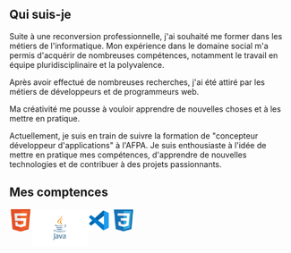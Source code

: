 ## Qui suis-je

Suite à une reconversion professionnelle, j'ai souhaité me former dans les métiers de l'informatique. Mon expérience dans le domaine social m'a permis d'acquérir de nombreuses compétences, notamment le travail en équipe pluridisciplinaire et la polyvalence.

Après avoir effectué de nombreuses recherches, j'ai été attiré par les métiers de développeurs et de programmeurs web. 

Ma créativité me pousse à vouloir apprendre de nouvelles choses et à les mettre en pratique.

Actuellement, je suis en train de suivre la formation de "concepteur développeur d'applications" à l'AFPA. 
Je suis enthousiaste à l'idée de mettre en pratique mes compétences, d'apprendre de nouvelles technologies et de contribuer à des projets passionnants.
## Mes comptences 
<img align="center" alt="vscode=" width="40px" src="./img/vscode.svg" />
<img align="left" alt="html=" width="40px" src="./img/html.svg" /> <img align="center" alt="css3=" width="40px" src="./img/css3.svg" /> 
<img align="left" alt="java=" width="100px" src="./img/Java.svg" />



